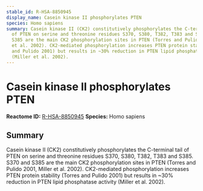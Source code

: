 ```yaml
---
stable_id: R-HSA-8850945
display_name: Casein kinase II phosphorylates PTEN
species: Homo sapiens
summary: Casein kinase II (CK2) constitutively phosphorylates the C-terminal tail
  of PTEN on serine and threonine residues S370, S380, T382, T383 and S385. S370 and
  S385 are the main CK2 phosphorylation sites in PTEN (Torres and Pulido 2001, Miller
  et al. 2002). CK2-mediated phosphorylation increases PTEN protein stability (Torres
  and Pulido 2001) but results in ~30% reduction in PTEN lipid phosphatase activity
  (Miller et al. 2002).
---
```


# Casein kinase II phosphorylates PTEN
**Reactome ID:** [R-HSA-8850945](https://reactome.org/content/detail/R-HSA-8850945)
**Species:** Homo sapiens

## Summary

Casein kinase II (CK2) constitutively phosphorylates the C-terminal tail of PTEN on serine and threonine residues S370, S380, T382, T383 and S385. S370 and S385 are the main CK2 phosphorylation sites in PTEN (Torres and Pulido 2001, Miller et al. 2002). CK2-mediated phosphorylation increases PTEN protein stability (Torres and Pulido 2001) but results in ~30% reduction in PTEN lipid phosphatase activity (Miller et al. 2002).
